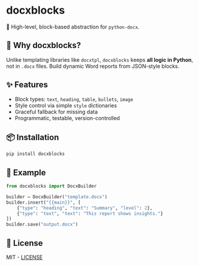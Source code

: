 # docxblocks

🧱 High-level, block-based abstraction for `python-docx`.

## 🚀 Why docxblocks?

Unlike templating libraries like `docxtpl`, `docxblocks` keeps **all logic in Python**, not in `.docx` files. Build dynamic Word reports from JSON-style blocks.

## ✨ Features

- Block types: `text`, `heading`, `table`, `bullets`, `image`
- Style control via simple `style` dictionaries
- Graceful fallback for missing data
- Programmatic, testable, version-controlled

## 📦 Installation

```bash
pip install docxblocks
```

## 🧪 Example

```python
from docxblocks import DocxBuilder

builder = DocxBuilder("template.docx")
builder.insert("{{main}}", [
    {"type": "heading", "text": "Summary", "level": 2},
    {"type": "text", "text": "This report shows insights."}
])
builder.save("output.docx")
```

## 📄 License
MIT - [LICENSE](LICENSE) 